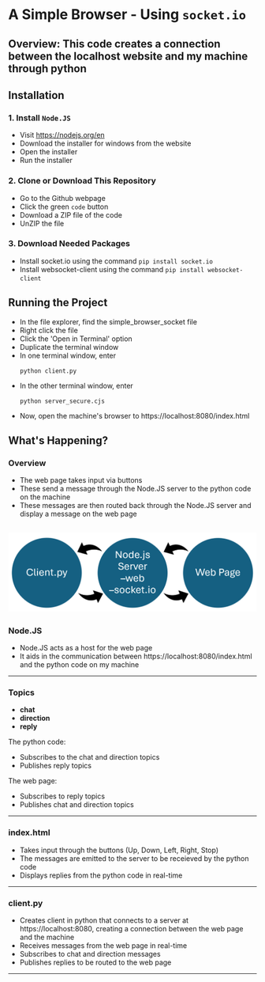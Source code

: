 # A Simple Browser - Using `socket.io`

Overview:
This code creates a connection between the localhost website and my machine through python
--- 
## Installation

### 1.  Install `Node.JS`
- Visit https://nodejs.org/en
- Download the installer for windows from the website
- Open the installer
- Run the installer

### 2. Clone or Download This Repository
- Go to the Github webpage
- Click the green `code` button
- Download a ZIP file of the code
- UnZIP the file

### 3. Download Needed Packages
- Install socket.io using the command `pip install socket.io`
- Install websocket-client using the command `pip install websocket-client`

## Running the Project
- In the file explorer, find the simple_browser_socket file
- Right click the file
- Click the 'Open in Terminal' option
- Duplicate the terminal window
- In one terminal window, enter
    ```
    python client.py
    ```
- In the other terminal window, enter
    ```
    python server_secure.cjs
    ```
- Now, open the machine's browser to https://localhost:8080/index.html

## What's Happening?

### Overview
- The web page takes input via buttons
- These send a message through the Node.JS server to the python code on the machine
- These messages are then routed back through the Node.JS server and display a message on the web page

![alt text](image.png)
---
### Node.JS
- Node.JS acts as a host for the web page
- It aids in the communication between https://localhost:8080/index.html and the python code on my machine
---
### Topics

- **chat**
- **direction**
- **reply**  

The python code: 
- Subscribes to the chat and direction topics
- Publishes reply topics

The web page:
- Subscribes to reply topics
- Publishes chat and direction topics
--- 
### index.html
- Takes input through the buttons (Up, Down, Left, Right, Stop)
- The messages are emitted to the server to be receieved by the python code
- Displays replies from the python code in real-time
--- 
### client.py
- Creates client in python that connects to a server at https://localhost:8080, creating a connection between the web page and the machine
- Receives messages from the web page in real-time
- Subscribes to chat and direction messages
- Publishes replies to be routed to the web page
---
